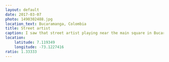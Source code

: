 ```yaml
---
layout: default
date: 2017-03-07
photo: 1490302488.jpg
location_text: Bucaramanga, Colombia
title: Street artist
caption: I saw that street artist playing near the main square in Bucaramanga, Colombia. The music was good and his voice was great! I couldn't understand the lyrics but the flow was good :)
location:
    latitude: 7.119349
    longitude: -73.1227416
ratio: 1.33333
---
```

